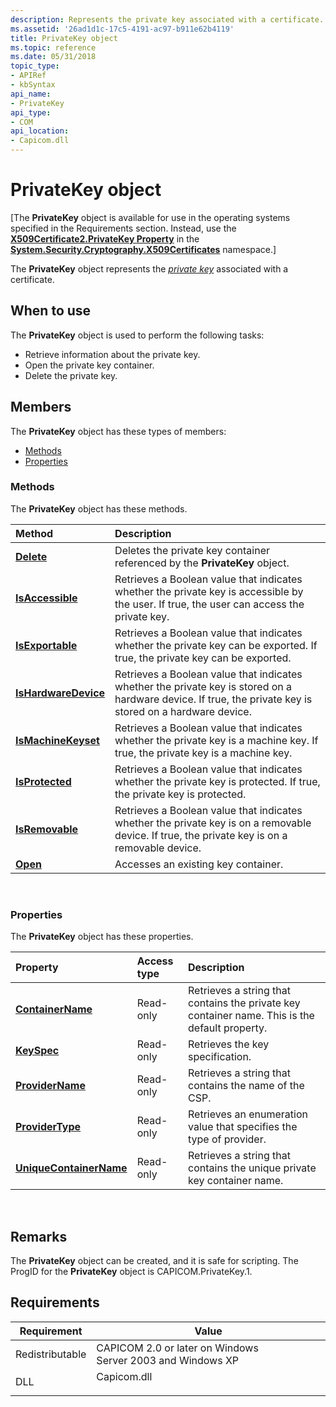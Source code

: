 ```yaml
---
description: Represents the private key associated with a certificate.
ms.assetid: '26ad1d1c-17c5-4191-ac97-b911e62b4119'
title: PrivateKey object
ms.topic: reference
ms.date: 05/31/2018
topic_type:
- APIRef
- kbSyntax
api_name:
- PrivateKey
api_type:
- COM
api_location:
- Capicom.dll
---
```


# PrivateKey object

\[The **PrivateKey** object is available for use in the operating systems specified in the Requirements section. Instead, use the [**X509Certificate2.PrivateKey Property**](/dotnet/api/system.security.cryptography.x509certificates.x509certificate2.privatekey?view=netcore-3.1&preserve-view=true) in the [**System.Security.Cryptography.X509Certificates**](/dotnet/api/system.security.cryptography.x509certificates.publickey.-ctor?view=netcore-3.1&preserve-view=true) namespace.\]

The **PrivateKey** object represents the [*private key*](../secgloss/p-gly.md) associated with a certificate.

## When to use

The **PrivateKey** object is used to perform the following tasks:

-   Retrieve information about the private key.
-   Open the private key container.
-   Delete the private key.

## Members

The **PrivateKey** object has these types of members:

-   [Methods](#methods)
-   [Properties](#properties)

### Methods

The **PrivateKey** object has these methods.



| Method                                                  | Description                                                                                                                                                          |
|:--------------------------------------------------------|:---------------------------------------------------------------------------------------------------------------------------------------------------------------------|
| [**Delete**](privatekey-delete.md)                     | Deletes the private key container referenced by the **PrivateKey** object.<br/>                                                                                |
| [**IsAccessible**](privatekey-isaccessible.md)         | Retrieves a Boolean value that indicates whether the private key is accessible by the user. If true, the user can access the private key.<br/>                 |
| [**IsExportable**](privatekey-isexportable.md)         | Retrieves a Boolean value that indicates whether the private key can be exported. If true, the private key can be exported.<br/>                               |
| [**IsHardwareDevice**](privatekey-ishardwaredevice.md) | Retrieves a Boolean value that indicates whether the private key is stored on a hardware device. If true, the private key is stored on a hardware device.<br/> |
| [**IsMachineKeyset**](privatekey-ismachinekeyset.md)   | Retrieves a Boolean value that indicates whether the private key is a machine key. If true, the private key is a machine key.<br/>                             |
| [**IsProtected**](privatekey-isprotected.md)           | Retrieves a Boolean value that indicates whether the private key is protected. If true, the private key is protected.<br/>                                     |
| [**IsRemovable**](privatekey-isremovable.md)           | Retrieves a Boolean value that indicates whether the private key is on a removable device. If true, the private key is on a removable device.<br/>             |
| [**Open**](privatekey-open.md)                         | Accesses an existing key container.<br/>                                                                                                                       |



 

### Properties

The **PrivateKey** object has these properties.



| Property                                                                 | Access type          | Description                                                                                               |
|:-------------------------------------------------------------------------|:---------------------|:----------------------------------------------------------------------------------------------------------|
| [**ContainerName**](privatekey-containername.md)<br/>             | Read-only<br/> | Retrieves a string that contains the private key container name. This is the default property.<br/> |
| [**KeySpec**](privatekey-keyspec.md)<br/>                         | Read-only<br/> | Retrieves the key specification.<br/>                                                               |
| [**ProviderName**](privatekey-providername.md)<br/>               | Read-only<br/> | Retrieves a string that contains the name of the CSP.<br/>                                          |
| [**ProviderType**](privatekey-providertype.md)<br/>               | Read-only<br/> | Retrieves an enumeration value that specifies the type of provider.<br/>                            |
| [**UniqueContainerName**](privatekey-uniquecontainername.md)<br/> | Read-only<br/> | Retrieves a string that contains the unique private key container name.<br/>                        |



 

## Remarks

The **PrivateKey** object can be created, and it is safe for scripting. The ProgID for the **PrivateKey** object is CAPICOM.PrivateKey.1.

## Requirements



| Requirement | Value |
|----------------------------|----------------------------------------------------------------------------------------|
| Redistributable<br/> | CAPICOM 2.0 or later on Windows Server 2003 and Windows XP<br/>                  |
| DLL<br/>             | <dl> <dt>Capicom.dll</dt> </dl> |



 

 

